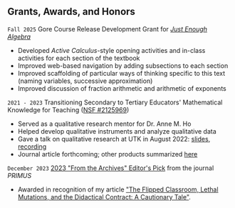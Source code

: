 ## Grants, Awards, and Honors

`Fall 2025`
Gore Course Release Development Grant for [_Just Enough Algebra_](https://justenoughalgebra.org/summer-2025/just-enough-algebra)

- Developed _Active Calculus_\-style opening activities and in-class activities for each section of the textbook
- Improved web-based navigation by adding subsections to each section
- Improved scaffolding of particular ways of thinking specific to this text (naming variables, successive approximation)
- Improved discussion of fraction arithmetic and arithmetic of exponents

`2021 - 2023` 
Transitioning Secondary to Tertiary Educators' Mathematical Knowledge for Teaching ([NSF #2125969](https://www.nsf.gov/awardsearch/showAward?AWD_ID=2125969&HistoricalAwards=false))

- Served as a qualitative research mentor for Dr. Anne M. Ho
- Helped develop qualitative instruments and analyze qualitative data
- Gave a talk on qualitative research at UTK in August 2022: [slides](https://docs.google.com/presentation/d/1-u4HObYegHT8ZsSGrOpJcQ7vjm3vEwgf17IDWiCDx_A/edit?usp=sharing), [recording](https://youtu.be/ENwkiWAs0n0)
- Journal article forthcoming; other products summarized [here](https://sites.google.com/utk.edu/educators-between-boundaries/products)

`December 2023`
[2023 "From the Archives" Editor's Pick](https://primusmath.com/editors-picks/) from the journal _PRIMUS_

- Awarded in recognition of my article ["The Flipped Classroom, Lethal Mutations, and the Didactical Contract: A Cautionary Tale"](https://www.tandfonline.com/doi/full/10.1080/10511970.2018.1555196).